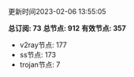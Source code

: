 更新时间2023-02-06 13:55:05

**总订阅: 73**
**总节点: 912**
**有效节点: 357**
- v2ray节点: 177
- ss节点: 173
- trojan节点: 7

